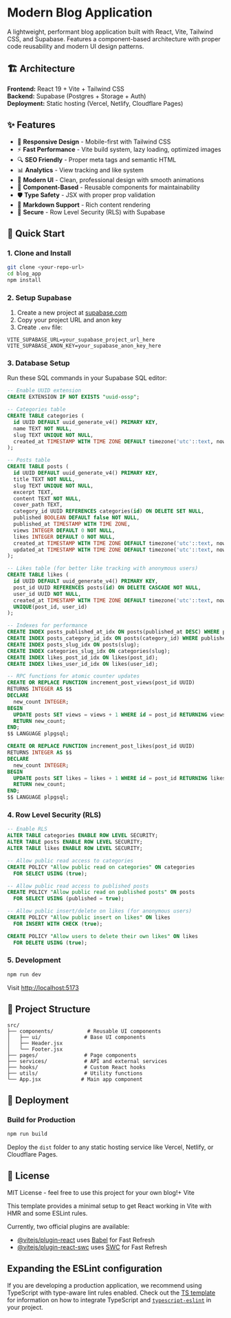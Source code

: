 # Modern Blog Application

A lightweight, performant blog application built with React, Vite, Tailwind CSS, and Supabase. Features a component-based architecture with proper code reusability and modern UI design patterns.

## 🏗️ Architecture

**Frontend:** React 19 + Vite + Tailwind CSS  
**Backend:** Supabase (Postgres + Storage + Auth)  
**Deployment:** Static hosting (Vercel, Netlify, Cloudflare Pages)

## ✨ Features

- 📱 **Responsive Design** - Mobile-first with Tailwind CSS
- ⚡ **Fast Performance** - Vite build system, lazy loading, optimized images
- 🔍 **SEO Friendly** - Proper meta tags and semantic HTML
- 📊 **Analytics** - View tracking and like system
- 🎨 **Modern UI** - Clean, professional design with smooth animations
- 🔧 **Component-Based** - Reusable components for maintainability
- 🛡️ **Type Safety** - JSX with proper prop validation
- 📝 **Markdown Support** - Rich content rendering
- 🔐 **Secure** - Row Level Security (RLS) with Supabase

## 🚀 Quick Start

### 1. Clone and Install

```bash
git clone <your-repo-url>
cd blog_app
npm install
```

### 2. Setup Supabase

1. Create a new project at [supabase.com](https://supabase.com)
2. Copy your project URL and anon key
3. Create `.env` file:

```env
VITE_SUPABASE_URL=your_supabase_project_url_here
VITE_SUPABASE_ANON_KEY=your_supabase_anon_key_here
```

### 3. Database Setup

Run these SQL commands in your Supabase SQL editor:

```sql
-- Enable UUID extension
CREATE EXTENSION IF NOT EXISTS "uuid-ossp";

-- Categories table
CREATE TABLE categories (
  id UUID DEFAULT uuid_generate_v4() PRIMARY KEY,
  name TEXT NOT NULL,
  slug TEXT UNIQUE NOT NULL,
  created_at TIMESTAMP WITH TIME ZONE DEFAULT timezone('utc'::text, now()) NOT NULL
);

-- Posts table
CREATE TABLE posts (
  id UUID DEFAULT uuid_generate_v4() PRIMARY KEY,
  title TEXT NOT NULL,
  slug TEXT UNIQUE NOT NULL,
  excerpt TEXT,
  content TEXT NOT NULL,
  cover_path TEXT,
  category_id UUID REFERENCES categories(id) ON DELETE SET NULL,
  published BOOLEAN DEFAULT false NOT NULL,
  published_at TIMESTAMP WITH TIME ZONE,
  views INTEGER DEFAULT 0 NOT NULL,
  likes INTEGER DEFAULT 0 NOT NULL,
  created_at TIMESTAMP WITH TIME ZONE DEFAULT timezone('utc'::text, now()) NOT NULL,
  updated_at TIMESTAMP WITH TIME ZONE DEFAULT timezone('utc'::text, now()) NOT NULL
);

-- Likes table (for better like tracking with anonymous users)
CREATE TABLE likes (
  id UUID DEFAULT uuid_generate_v4() PRIMARY KEY,
  post_id UUID REFERENCES posts(id) ON DELETE CASCADE NOT NULL,
  user_id UUID NOT NULL,
  created_at TIMESTAMP WITH TIME ZONE DEFAULT timezone('utc'::text, now()) NOT NULL,
  UNIQUE(post_id, user_id)
);

-- Indexes for performance
CREATE INDEX posts_published_at_idx ON posts(published_at DESC) WHERE published = true;
CREATE INDEX posts_category_id_idx ON posts(category_id) WHERE published = true;
CREATE INDEX posts_slug_idx ON posts(slug);
CREATE INDEX categories_slug_idx ON categories(slug);
CREATE INDEX likes_post_id_idx ON likes(post_id);
CREATE INDEX likes_user_id_idx ON likes(user_id);

-- RPC functions for atomic counter updates
CREATE OR REPLACE FUNCTION increment_post_views(post_id UUID)
RETURNS INTEGER AS $$
DECLARE
  new_count INTEGER;
BEGIN
  UPDATE posts SET views = views + 1 WHERE id = post_id RETURNING views INTO new_count;
  RETURN new_count;
END;
$$ LANGUAGE plpgsql;

CREATE OR REPLACE FUNCTION increment_post_likes(post_id UUID)
RETURNS INTEGER AS $$
DECLARE
  new_count INTEGER;
BEGIN
  UPDATE posts SET likes = likes + 1 WHERE id = post_id RETURNING likes INTO new_count;
  RETURN new_count;
END;
$$ LANGUAGE plpgsql;
```

### 4. Row Level Security (RLS)

```sql
-- Enable RLS
ALTER TABLE categories ENABLE ROW LEVEL SECURITY;
ALTER TABLE posts ENABLE ROW LEVEL SECURITY;
ALTER TABLE likes ENABLE ROW LEVEL SECURITY;

-- Allow public read access to categories
CREATE POLICY "Allow public read on categories" ON categories
  FOR SELECT USING (true);

-- Allow public read access to published posts
CREATE POLICY "Allow public read on published posts" ON posts
  FOR SELECT USING (published = true);

-- Allow public insert/delete on likes (for anonymous users)
CREATE POLICY "Allow public insert on likes" ON likes
  FOR INSERT WITH CHECK (true);

CREATE POLICY "Allow users to delete their own likes" ON likes
  FOR DELETE USING (true);
```

### 5. Development

```bash
npm run dev
```

Visit [http://localhost:5173](http://localhost:5173)

## 📁 Project Structure

```
src/
├── components/           # Reusable UI components
│   ├── ui/              # Base UI components
│   ├── Header.jsx
│   └── Footer.jsx
├── pages/               # Page components
├── services/            # API and external services
├── hooks/               # Custom React hooks
├── utils/               # Utility functions
└── App.jsx             # Main app component
```

## 🚀 Deployment

### Build for Production

```bash
npm run build
```

Deploy the `dist` folder to any static hosting service like Vercel, Netlify, or Cloudflare Pages.

## 📄 License

MIT License - feel free to use this project for your own blog!+ Vite

This template provides a minimal setup to get React working in Vite with HMR and some ESLint rules.

Currently, two official plugins are available:

- [@vitejs/plugin-react](https://github.com/vitejs/vite-plugin-react/blob/main/packages/plugin-react) uses [Babel](https://babeljs.io/) for Fast Refresh
- [@vitejs/plugin-react-swc](https://github.com/vitejs/vite-plugin-react/blob/main/packages/plugin-react-swc) uses [SWC](https://swc.rs/) for Fast Refresh

## Expanding the ESLint configuration

If you are developing a production application, we recommend using TypeScript with type-aware lint rules enabled. Check out the [TS template](https://github.com/vitejs/vite/tree/main/packages/create-vite/template-react-ts) for information on how to integrate TypeScript and [`typescript-eslint`](https://typescript-eslint.io) in your project.
